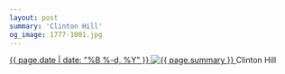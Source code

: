 ```yaml
---
layout: post
summary: 'Clinton Hill'
og_image: 1777-1001.jpg
---
```


<p>
 <time>
  <a href="/1777">
   {{ page.date | date: "%B %-d, %Y" }}
  </a>
 </time>
 <a href="/1777">
  <img alt="{{ page.summary }}" data-taken="6/5/2023" sizes="(min-width: 700px) 50vw, calc(100vw - 2rem)" src="{{ site.assets_url }}/1777-500.jpg" srcset="{{ site.assets_url }}/1777-250.jpg 250w, {{ site.assets_url }}/1777-500.jpg 500w, {{ site.assets_url }}/1777-751.jpg 751w, {{ site.assets_url }}/1777-1001.jpg 1001w"/>
 </a>
 <span>
  Clinton Hill
 </span>
</p>
